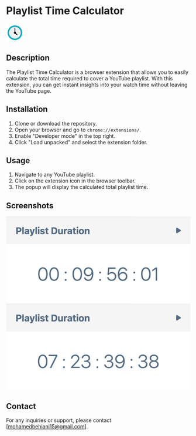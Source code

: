 # Playlist Time Calculator

![Extension Icon](icon.png)

## Description

The Playlist Time Calculator is a browser extension that allows you to easily calculate the total time required to cover a YouTube playlist. With this extension, you can get instant insights into your watch time without leaving the YouTube page.

## Installation

1. Clone or download the repository.
2. Open your browser and go to `chrome://extensions/`.
3. Enable "Developer mode" in the top right.
4. Click "Load unpacked" and select the extension folder.

## Usage

1. Navigate to any YouTube playlist.
2. Click on the extension icon in the browser toolbar.
3. The popup will display the calculated total playlist time.

## Screenshots

![Screenshot 1](screenshots/Screenshot1.png)
![Screenshot 2](screenshots/Screenshot2.png)

## Contact

For any inquiries or support, please contact [mohamedbehiani15@gmail.com].
